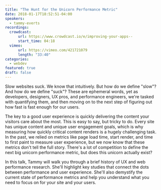 ```yaml
---
title: "The Hunt for the Unicorn Performance Metric"
date: 2018-01-17T18:52:51-04:00
speakers:
  - tammy-everts
recordings:
  crowdcast:
      url: https://www.crowdcast.io/e/improving-your-apps--
      start_time: 04:18
  vimeo:
      url: https://vimeo.com/421721079
      length: "33:40"
categories:
  - webdev
featured: true
draft: false
---
```


Slow websites suck. We know that intuitively. But how do we define "slow"? And how do we define "suck"? These are ephemeral words, yet as developers, designers, UX pros, and performance engineers, we're tasked with quantifying them, and then moving on to the next step of figuring out how fast is fast enough for our users.

The key to a good user experience is quickly delivering the content your visitors care about the most. This is easy to say, but tricky to do. Every site has unique content and unique user engagement goals, which is why measuring how quickly critical content renders is a hugely challenging task. In the past, we relied on metrics like page load time, start render, and time to first paint to measure user experience, but we now know that these metrics don't tell the full story. There's a lot of competition to define the next big unicorn performance metric, but does this unicorn actually exist?

In this talk, Tammy will walk you through a brief history of UX and web performance research. She'll highlight key studies that connect the dots between performance and user experience. She'll also demystify the current state of performance metrics and help you understand what you need to focus on for your site and your users.
